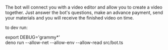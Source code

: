 The bot will connect you with a video editor and allow you to create a video together. Just answer the bot's questions, make an advance payment, send your materials and you will receive the finished video on time.

to dev run:

export DEBUG='grammy\*'  
deno run --allow-net --allow-env --allow-read src/bot.ts
